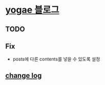 # [yogae 블로그](https://yogae.github.io/)

## TODO

## Fix
- posts에 다른 contents를 넣을 수 있도록 설정

## [change log](./CHANGELOG.md)